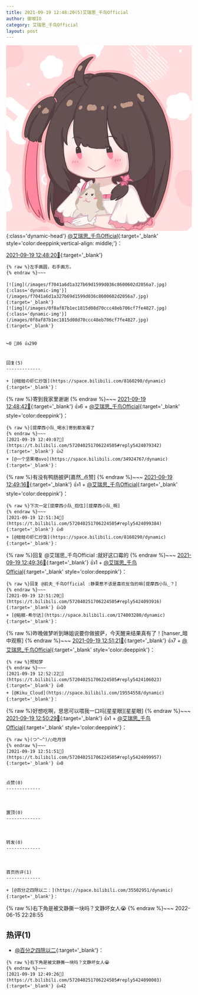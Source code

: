 ```yaml
---
title: 2021-09-19 12:48:20(5)艾瑞思_千鸟Official
author: 御坂IO
category: 艾瑞思_千鸟Official
layout: post
---
```


![img](/images/7e08840c56f251de28bdf766b647bd5fe9a5d50a.jpg){:class='dynamic-head'}
[@艾瑞思_千鸟Official](https://space.bilibili.com/1090010845/dynamic){:target='_blank' style='color:deeppink;vertical-align: middle;'}：

[2021-09-19 12:48:20🔗](https://t.bilibili.com/572040251706224505){:target='_blank'}

~~~
{% raw %}左手画圆，右手画方。
{% endraw %}~~~

[![img](/images/f7041a6d1a327b69d1599d036c8600602d2056a7.jpg){:class='dynamic-img'}](/images/f7041a6d1a327b69d1599d036c8600602d2056a7.jpg){:target='_blank'}
[![img](/images/0f8af87b1ec1815d08d70ccc48eb706cf7fe4827.jpg){:class='dynamic-img'}](/images/0f8af87b1ec1815d08d70ccc48eb706cf7fe4827.jpg){:target='_blank'}


↪️0 💬86 👍290


回复(5)
-------------

+ [@蛙蛙の虾仁炒饭](https://space.bilibili.com/8160290/dynamic){:target='_blank'}：
~~~
{% raw %}寄到我家里谢谢
{% endraw %}~~~
[2021-09-19 12:48:42🔗](https://t.bilibili.com/572040251706224505#reply5424082896){:target='_blank'} 👍6
    + [@艾瑞思_千鸟Official](https://space.bilibili.com/1090010845/dynamic){:target='_blank' style='color:deeppink'}：
~~~
{% raw %}[提摩西小队_喝水]寄到都发霉了
{% endraw %}~~~
[2021-09-19 12:49:07🔗](https://t.bilibili.com/572040251706224505#reply5424079342){:target='_blank'} 👍2
+ [@一个坚果墙ovo](https://space.bilibili.com/34924767/dynamic){:target='_blank'}：
~~~
{% raw %}有没有鸭肠披萨[嘉然_点赞]
{% endraw %}~~~
[2021-09-19 12:49:16🔗](https://t.bilibili.com/572040251706224505#reply5424084121){:target='_blank'} 👍1
    + [@艾瑞思_千鸟Official](https://space.bilibili.com/1090010845/dynamic){:target='_blank' style='color:deeppink'}：
~~~
{% raw %}下次一定[提摩西小队_抱住][提摩西小队_啊]
{% endraw %}~~~
[2021-09-19 12:51:34🔗](https://t.bilibili.com/572040251706224505#reply5424099384){:target='_blank'} 👍0
+ [@蛙蛙の虾仁炒饭](https://space.bilibili.com/8160290/dynamic){:target='_blank'}：
~~~
{% raw %}回复 @艾瑞思_千鸟Official :就好这口霉的
{% endraw %}~~~
[2021-09-19 12:49:36🔗](https://t.bilibili.com/572040251706224505#reply5424084888){:target='_blank'} 👍1
    + [@艾瑞思_千鸟Official](https://space.bilibili.com/1090010845/dynamic){:target='_blank' style='color:deeppink'}：
~~~
{% raw %}回复 @前夫_千鸟Official :静栗惹不该是喜欢反刍的嘛[提摩西小队_？]
{% endraw %}~~~
[2021-09-19 12:51:20🔗](https://t.bilibili.com/572040251706224505#reply5424093916){:target='_blank'} 👍10
+ [@粘糕-希尔达](https://space.bilibili.com/174003280/dynamic){:target='_blank'}：
~~~
{% raw %}昨晚做梦听到琳姐说要你做披萨，今天醒来结果真有了！[hanser_暗中观察]
{% endraw %}~~~
[2021-09-19 12:51:21🔗](https://t.bilibili.com/572040251706224505#reply5424093949){:target='_blank'} 👍7
    + [@艾瑞思_千鸟Official](https://space.bilibili.com/1090010845/dynamic){:target='_blank' style='color:deeppink'}：
~~~
{% raw %}预知梦
{% endraw %}~~~
[2021-09-19 12:52:22🔗](https://t.bilibili.com/572040251706224505#reply5424106023){:target='_blank'} 👍0
+ [@Kiku_Cloud](https://space.bilibili.com/19554558/dynamic){:target='_blank'}：
~~~
{% raw %}好想吃啊，思思可以喂我一口吗[星星眼][星星眼]
{% endraw %}~~~
[2021-09-19 12:50:29🔗](https://t.bilibili.com/572040251706224505#reply5424096879){:target='_blank'} 👍1
    + [@艾瑞思_千鸟Official](https://space.bilibili.com/1090010845/dynamic){:target='_blank' style='color:deeppink'}：
~~~
{% raw %}(つ^~^)/○吃月饼
{% endraw %}~~~
[2021-09-19 12:51:51🔗](https://t.bilibili.com/572040251706224505#reply5424099957){:target='_blank'} 👍0


点赞(0)
-------------



置顶(0)
-------------



转发(0)
-------------



首页热评(1)
-------------

+ [@百分之四除以二：](https://space.bilibili.com/35502951/dynamic){:target='_blank'}：
~~~
{% raw %}右下角是被文静撕一块吗？文静坏女人😭
{% endraw %}~~~
2022-06-15 22:28:55


热评(1)
-------------

+ [@百分之四除以二](https://space.bilibili.com/35502951/dynamic){:target='_blank'}：
~~~
{% raw %}右下角是被文静撕一块吗？文静坏女人😭
{% endraw %}~~~
[2021-09-19 12:49:26🔗](https://t.bilibili.com/572040251706224505#reply5424090003){:target='_blank'} 👍42


